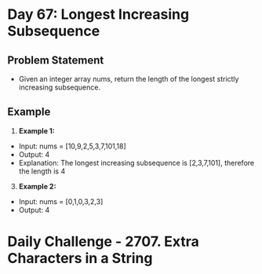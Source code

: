 # Day 67: Longest Increasing Subsequence

## Problem Statement

- Given an integer array nums, return the length of the longest strictly increasing subsequence.

## Example

1. **Example 1:**

- Input: nums = [10,9,2,5,3,7,101,18]
- Output: 4
- Explanation: The longest increasing subsequence is [2,3,7,101], therefore the length is 4

3. **Example 2:**

- Input: nums = [0,1,0,3,2,3]
- Output: 4

# Daily Challenge - 2707. Extra Characters in a String
